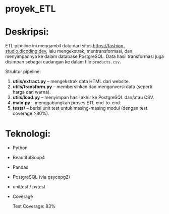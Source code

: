 # proyek_ETL
# Deskripsi:
ETL pipeline ini mengambil data dari situs https://fashion-studio.dicoding.dev, lalu mengekstrak, mentransformasi, dan menyimpannya ke dalam database PostgreSQL. Data hasil transformasi juga disimpan sebagai cadangan ke dalam file `products.csv`.

Struktur pipeline:
1. **utils/extract.py** – mengekstrak data HTML dari website.
2. **utils/transform.py** – membersihkan dan mengonversi data (seperti harga dan warna).
3. **utils/load.py** – menyimpan hasil akhir ke PostgreSQL dan/atau CSV.
4. **main.py** – menggabungkan proses ETL end-to-end.
5. **tests/** – berisi unit test untuk masing-masing modul (dengan test coverage >80%).

# Teknologi:
- Python
- BeautifulSoup4
- Pandas
- PostgreSQL (via psycopg2)
- unittest / pytest
- Coverage

  Test Coverage: 83%
